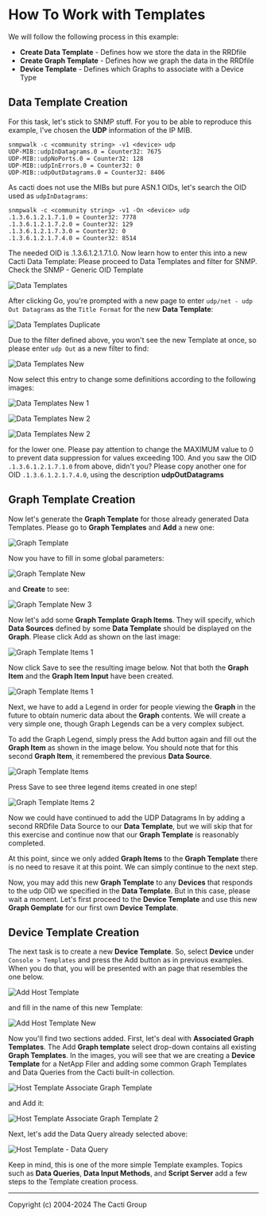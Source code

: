 # How To Work with Templates

We will follow the following process in this example:

- **Create Data Template** - Defines how we store the data in the RRDfile
- **Create Graph Template** - Defines how we graph the data in the RRDfile
- **Device Template** - Defines which Graphs to associate with a Device Type

## Data Template Creation

For this task, let's stick to SNMP stuff. For you to be able to reproduce this
example, I've chosen the **UDP** information of the IP MIB.

```console
snmpwalk -c <community string> -v1 <device> udp
UDP-MIB::udpInDatagrams.0 = Counter32: 7675
UDP-MIB::udpNoPorts.0 = Counter32: 128
UDP-MIB::udpInErrors.0 = Counter32: 0
UDP-MIB::udpOutDatagrams.0 = Counter32: 8406
```

As cacti does not use the MIBs but pure ASN.1 OIDs, let's search the OID used as
`udpInDatagrams`:

```console
snmpwalk -c <community string> -v1 -On <device> udp
.1.3.6.1.2.1.7.1.0 = Counter32: 7778
.1.3.6.1.2.1.7.2.0 = Counter32: 129
.1.3.6.1.2.1.7.3.0 = Counter32: 0
.1.3.6.1.2.1.7.4.0 = Counter32: 8514
```

The needed OID is .1.3.6.1.2.1.7.1.0. Now learn how to enter this into a new
Cacti Data Template: Please proceed to Data Templates and filter for SNMP. Check
the SNMP - Generic OID Template

![Data Templates](images/data-templates.png)

After clicking Go, you're prompted with a new page to enter
`udp/net - udp Out Datagrams` as the `Title Format` for the
new **Data Template**:

![Data Templates Duplicate](images/data-templates-copy.png)

Due to the filter defined above, you won't see the new Template at once, so
please enter `udp Out` as a new filter to find:

![Data Templates New](images/data-templates-new.png)

Now select this entry to change some definitions according to the following
images:

![Data Templates New 1](images/data-templates-new1.png)

![Data Templates New 2](images/data-templates-new2.png)

![Data Templates New 2](images/data-templates-new3.png)

for the lower one. Please pay attention to change the MAXIMUM value to 0 to
prevent data suppression for values exceeding 100. And you saw the OID
`.1.3.6.1.2.1.7.1.0` from above, didn't you? Please copy another one for OID
`.1.3.6.1.2.1.7.4.0`, using the description **udpOutDatagrams**

## Graph Template Creation

Now let's generate the **Graph Template** for those already generated Data
Templates. Please go to **Graph Templates** and **Add** a new one:

![Graph Template](images/graph-templates.png)

Now you have to fill in some global parameters:

![Graph Template New](images/graph-templates-new1.png)

and **Create** to see:

![Graph Template New 3](images/graph-templates-new2.png)

Now let's add some **Graph Template** **Graph Items**. They will specify,
which **Data Sources** defined by some **Data Template** should be displayed
on the **Graph**. Please click Add as shown on the last image:

![Graph Template Items 1](images/graph-templates-item1.png)

Now click Save to see the resulting image below.  Not that both the
**Graph Item** and the **Graph Item Input** have been created.

![Graph Template Items 1](images/graph-templates-item1s.png)

Next, we have to add a Legend in order for people viewing the **Graph** in the
future to obtain numeric data about the **Graph** contents.  We will create
a very simple one, though Graph Legends can be a very complex subject.

To add the Graph Legend, simply press the Add button again and fill out
the **Graph Item** as shown in the image below.  You should note that
for this second **Graph Item**, it remembered the previous **Data Source**.

![Graph Template Items](images/graph-templates-item2.png)

Press Save to see three legend items created in one step!

![Graph Template Items 2](images/graph-templates-item2s.png)

Now we could have continued to add the UDP Datagrams In by adding a second
RRDfile Data Source to our **Data Template**, but we will skip that for this
exercise and continue now that our **Graph Template** is reasonably completed.

At this point, since we only added **Graph Items** to the **Graph Template**
there is no need to resave it at this point.  We can simply continue to the
next step.

Now, you may add this new **Graph Template** to any **Devices** that
responds to the udp OID we specified in the **Data Template**. But in this
case, please wait a moment. Let's first proceed to the **Device Template**
and use this new **Graph Gemplate** for our first own **Device Template**.

## Device Template Creation

The next task is to create a new **Device Template**. So, select **Device**
under `Console > Templates` and press the Add button as in previous
examples.  When you do that, you will be presented with an page that
resembles the one below.

![Add Host Template](images/device-template-add.png)

and fill in the name of this new Template:

![Add Host Template New](images/device-template-new.png)

Now you'll find two sections added. First, let's deal with
**Associated Graph Templates**. The Add **Graph template** select drop-down
contains all existing **Graph Templates**. In the images, you will see that
we are creating a **Device Template** for a NetApp Filer and adding some
common Graph Templates and Data Queries from the Cacti built-in collection.

![Host Template Associate Graph Template](images/device-template-new-gt.png)

and Add it:

![Host Template Associate Graph Template 2](images/device-template-new-gts.png)

Next, let's add the Data Query already selected above:

![Host Template - Data Query](images/device-template-new-dqs.png)

Keep in mind, this is one of the more simple Template examples.  Topics such
as **Data Queries**, **Data Input Methods**, and **Script Server** add a few
steps to the Template creation process.

---
Copyright (c) 2004-2024 The Cacti Group
